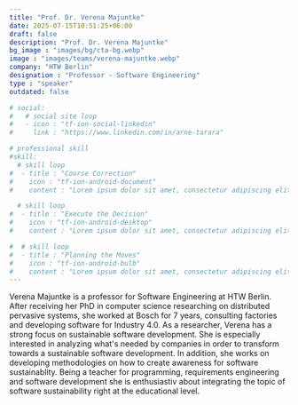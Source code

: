 ```yaml
---
title: "Prof. Dr. Verena Majuntke"
date: 2025-07-15T10:51:25+06:00
draft: false
description: "Prof. Dr. Verena Majuntke"
bg_image : "images/bg/cta-bg.webp"
image : "images/teams/verena-majuntke.webp"
company: "HTW Berlin"
designation : "Professor - Software Engineering"
type : "speaker"
outdated: false

# social:
#   # social site loop
#   - icon : "tf-ion-social-linkedin"
#     link : "https://www.linkedin.com/in/arne-tarara"

# professional skill
#skill:
  # skill loop
#  - title : "Course Correction"
#    icon : "tf-ion-android-document"
#    content : "Lorem ipsum dolor sit amet, consectetur adipiscing elit. Morbi hendrerit elit turpis, a porttitor tellus sollicitudin at."

  # skill loop
#  - title : "Execute the Decision"
#    icon : "tf-ion-android-desktop"
#    content : "Lorem ipsum dolor sit amet, consectetur adipiscing elit. Morbi hendrerit elit turpis, a porttitor tellus sollicitudin at."

#  # skill loop
#  - title : "Planning the Moves"
#    icon : "tf-ion-android-bulb"
#    content : "Lorem ipsum dolor sit amet, consectetur adipiscing elit. Morbi hendrerit elit #turpis, a porttitor tellus sollicitudin at."
---
```


Verena Majuntke is a professor for Software Engineering at HTW Berlin. After receiving her PhD in computer science researching on distributed pervasive systems, she worked at Bosch for 7 years, consulting factories and developing software for Industry 4.0. As a researcher, Verena has a strong focus on sustainable software development. She is especially interested in analyzing what's needed by companies in order to transform towards a sustainable software development. In addition, she works on developing methodologies on how to create awareness for software sustainablity. Being a teacher for programming, requirements engineering and software development she is enthusiastiv about integrating the topic of software sustainability right at the educational level. 
